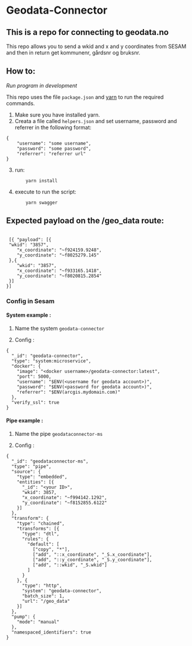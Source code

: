 # Geodata-Connector

## This is a repo for connecting to geodata.no
This repo allows you to send a wkid and x and y coordinates from SESAM and then in return get kommunenr, gårdsnr og bruksnr.

## How to:

*Run program in development*

This repo uses the file ```package.json``` and [yarn](https://yarnpkg.com/lang/en/) to run the required commands.

1. Make sure you have installed yarn.
2. Creata a file called ```helpers.json``` and set username, password and referrer in the following format:
```
{
    "username": "some username",
    "password": "some password",
    "referrer": "referrer url"
}
```
3. run:
    ```
        yarn install
    ```
4. execute to run the script:
    ```
        yarn swagger
    ```

## Expected payload on the /geo_data route:

```

 [{ "payload": [{
 "wkid": "3857",
    "x_coordinate": "~f924159.9248",
    "y_coordinate": "~f8025279.145"	
 },{
 	"wkid": "3857",
    "x_coordinate": "~f933165.1418",
    "y_coordinate": "~f8020815.2854"
 }]
}]

```

### Config in Sesam

#### System example :

1. Name the system ```geodata-connector```

2. Config :

```
{
  "_id": "geodata-connector",
  "type": "system:microservice",
  "docker": {
    "image": "<docker username>/geodata-connector:latest",
    "port": 5000,
    "username": "$ENV(<username for geodata account>)",
    "password": "$ENV(<password for geodata account>)",
    "referrer": "$ENV(arcgis.mydomain.com)"
  },
  "verify_ssl": true
}
```

#### Pipe example :

1. Name the pipe ```geodataconnector-ms```

2. Config :

```
{
  "_id": "geodataconnector-ms",
  "type": "pipe",
  "source": {
    "type": "embedded",
    "entities": [{
      "_id": "<your ID>",
      "wkid": 3857,
      "x_coordinate": "~f994142.1292",
      "y_coordinate": "~f8152855.6122"
    }]
  },
  "transform": {
    "type": "chained",
    "transforms": [{
      "type": "dtl",
      "rules": {
        "default": [
          ["copy", "*"],
          ["add", "::x_coordinate", "_S.x_coordinate"],
          ["add", "::y_coordinate", "_S.y_coordinate"],
          ["add", "::wkid", "_S.wkid"]
        ]
      }
    }, {
      "type": "http",
      "system": "geodata-connector",
      "batch_size": 1,
      "url": "/geo_data"
    }]
  },
  "pump": {
    "mode": "manual"
  },
  "namespaced_identifiers": true
}
```